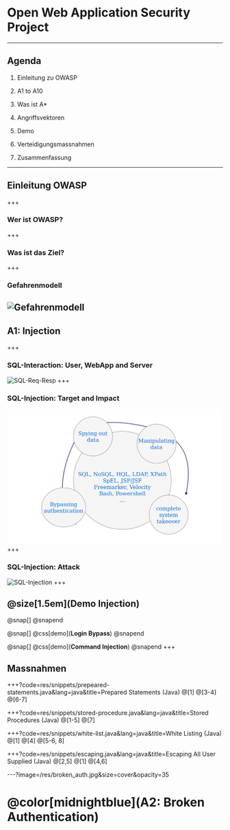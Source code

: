 # Open Web Application Security Project
---
## Agenda
1. Einleitung zu OWASP

2. A1 to A10
  1. Was ist A*
  2. Angriffsvektoren
  3. Demo
  4. Verteidigungsmassnahmen

3. Zusammenfassung
---



## Einleitung OWASP
+++

### Wer ist OWASP?
+++

### Was ist das Ziel?
+++

### Gefahrenmodell
![Gefahrenmodell](/res/PNGs/OWASP_Gefahrenmodell.png)
---



## A1: Injection
+++

### SQL-Interaction: User, WebApp and Server
![SQL-Req-Resp](/res/PNGs/SQL_Req-Resp.png)
+++

### SQL-Injection: Target and Impact
![SQL-Trarget_and_Impact](/res/PNGs/SQL_targets_and_impact_low.png)
+++

### SQL-Injection: Attack
![SQL-Injection](/res/PNGs/SQL_Injection.png)
+++

## @size[1.5em](Demo Injection)
@snap[]
@snapend

@snap[]
@css[demo](**Login Bypass**)
@snapend

@snap[]
@css[demo](**Command Injection**)
@snapend
+++

## Massnahmen

+++?code=res/snippets/prepeared-statements.java&lang=java&title=Prepared Statements (Java)
@[1]
@[3-4]
@[6-7]

+++?code=res/snippets/stored-procedure.java&lang=java&title=Stored Procedures (Java)
@[1-5]
@[7]

+++?code=res/snippets/white-list.java&lang=java&title=White Listing (Java)
@[1]
@[4]
@[5-6, 8]

+++?code=res/snippets/escaping.java&lang=java&title=Escaping All User Supplied (Java)
@[2,5]
@[1]
@[4,6]

---?image=/res/broken_auth.jpg&size=cover&opacity=35
# @color[midnightblue](**A2: Broken Authentication**)